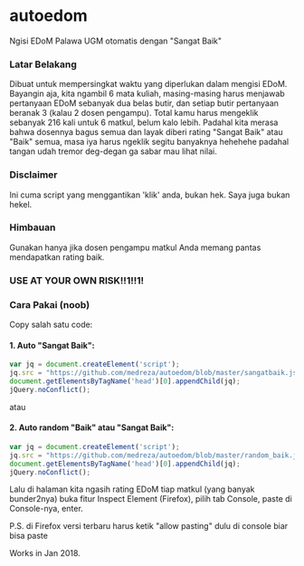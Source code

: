 # autoedom
Ngisi EDoM Palawa UGM otomatis dengan "Sangat Baik"

### Latar Belakang
Dibuat untuk mempersingkat waktu yang diperlukan dalam mengisi EDoM. Bayangin aja, kita ngambil 6 mata kuliah, masing-masing harus menjawab pertanyaan EDoM sebanyak dua belas butir, dan setiap butir pertanyaan beranak 3 (kalau 2 dosen pengampu). Total kamu harus mengeklik sebanyak 216 kali untuk 6 matkul, belum kalo lebih. Padahal kita merasa bahwa dosennya bagus semua dan layak diberi rating "Sangat Baik" atau "Baik" semua, masa iya harus ngeklik segitu banyaknya hehehehe padahal tangan udah tremor deg-degan ga sabar mau lihat nilai.

### Disclaimer
Ini cuma script yang menggantikan 'klik' anda, bukan hek. Saya juga bukan hekel.

### Himbauan
Gunakan hanya jika dosen pengampu matkul Anda memang pantas mendapatkan rating baik.

### USE AT YOUR OWN RISK!!1!!1!

### Cara Pakai (noob)
Copy salah satu code:
#### 1. Auto "Sangat Baik":
```javascript
var jq = document.createElement('script');
jq.src = "https://github.com/medreza/autoedom/blob/master/sangatbaik.js";
document.getElementsByTagName('head')[0].appendChild(jq);
jQuery.noConflict();
```
atau
#### 2. Auto random "Baik" atau "Sangat Baik":
```javascript
var jq = document.createElement('script');
jq.src = "https://github.com/medreza/autoedom/blob/master/random_baik.js";
document.getElementsByTagName('head')[0].appendChild(jq);
jQuery.noConflict();
```
Lalu di halaman kita ngasih rating EDoM tiap matkul (yang banyak bunder2nya) buka fitur Inspect Element (Firefox), pilih tab Console, paste di Console-nya, enter.

P.S. di Firefox versi terbaru harus ketik "allow pasting" dulu di console biar bisa paste

Works in Jan 2018.
